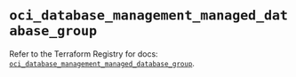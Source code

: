 # `oci_database_management_managed_database_group`

Refer to the Terraform Registry for docs: [`oci_database_management_managed_database_group`](https://registry.terraform.io/providers/oracle/oci/7.19.0/docs/resources/database_management_managed_database_group).

